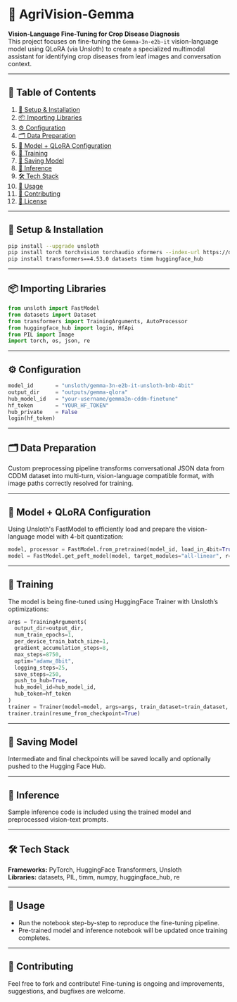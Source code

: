 # 🌱 AgriVision-Gemma

**Vision-Language Fine-Tuning for Crop Disease Diagnosis**\
This project focuses on fine-tuning the `Gemma-3n-e2b-it` vision-language model using QLoRA (via Unsloth) to create a specialized multimodal assistant for identifying crop diseases from leaf images and conversation context.

---

## 🔖 Table of Contents

1. [🧰 Setup & Installation](#setup--installation)
2. [📦 Importing Libraries](#importing-libraries)
3. [⚙️ Configuration](#configuration)
4. [🗂️ Data Preparation](#data-preparation)
5. [🤖 Model + QLoRA Configuration](#model--qlora-configuration)
6. [🚀 Training](#training)
7. [💾 Saving Model](#saving-model)
8. [🧪 Inference](#inference)
9. [🛠️ Tech Stack](#tech-stack)
10. [📘️ Usage](#usage)
11. [🙏 Contributing](#contributing)
12. [📄 License](#license)

---

## 🧰 Setup & Installation

```bash
pip install --upgrade unsloth
pip install torch torchvision torchaudio xformers --index-url https://download.pytorch.org/whl/cu124
pip install transformers==4.53.0 datasets timm huggingface_hub
```

---

## 📦 Importing Libraries

```python
from unsloth import FastModel
from datasets import Dataset
from transformers import TrainingArguments, AutoProcessor
from huggingface_hub import login, HfApi
from PIL import Image
import torch, os, json, re
```

---

## ⚙️ Configuration

```python
model_id       = "unsloth/gemma-3n-e2b-it-unsloth-bnb-4bit"
output_dir     = "outputs/gemma-qlora"
hub_model_id   = "your-username/gemma3n-cddm-finetune"
hf_token       = "YOUR_HF_TOKEN"
hub_private    = False
login(hf_token)
```

---

## 🗂️ Data Preparation

Custom preprocessing pipeline transforms conversational JSON data from CDDM dataset into multi-turn, vision-language compatible format, with image paths correctly resolved for training.

---

## 🤖 Model + QLoRA Configuration

Using Unsloth's FastModel to efficiently load and prepare the vision-language model with 4-bit quantization:

```python
model, processor = FastModel.from_pretrained(model_id, load_in_4bit=True, dtype=torch.float16, max_seq_length=2048)
model = FastModel.get_peft_model(model, target_modules="all-linear", r=16, lora_alpha=32)
```

---

## 🚀 Training

The model is being fine-tuned using HuggingFace Trainer with Unsloth’s optimizations:

```python
args = TrainingArguments(
  output_dir=output_dir,
  num_train_epochs=1,
  per_device_train_batch_size=1,
  gradient_accumulation_steps=8,
  max_steps=8750,
  optim="adamw_8bit",
  logging_steps=25,
  save_steps=250,
  push_to_hub=True,
  hub_model_id=hub_model_id,
  hub_token=hf_token
)
trainer = Trainer(model=model, args=args, train_dataset=train_dataset, data_collator=collate_fn)
trainer.train(resume_from_checkpoint=True)
```

---

## 💾 Saving Model

Intermediate and final checkpoints will be saved locally and optionally pushed to the Hugging Face Hub.

---

## 🧪 Inference

Sample inference code is included using the trained model and preprocessed vision-text prompts.

---

## 🛠️ Tech Stack

**Frameworks:** PyTorch, HuggingFace Transformers, Unsloth\
**Libraries:** datasets, PIL, timm, numpy, huggingface\_hub, re

---

## 📘️ Usage

- Run the notebook step-by-step to reproduce the fine-tuning pipeline.
- Pre-trained model and inference notebook will be updated once training completes.

---

## 🙏 Contributing

Feel free to fork and contribute! Fine-tuning is ongoing and improvements, suggestions, and bugfixes are welcome.

